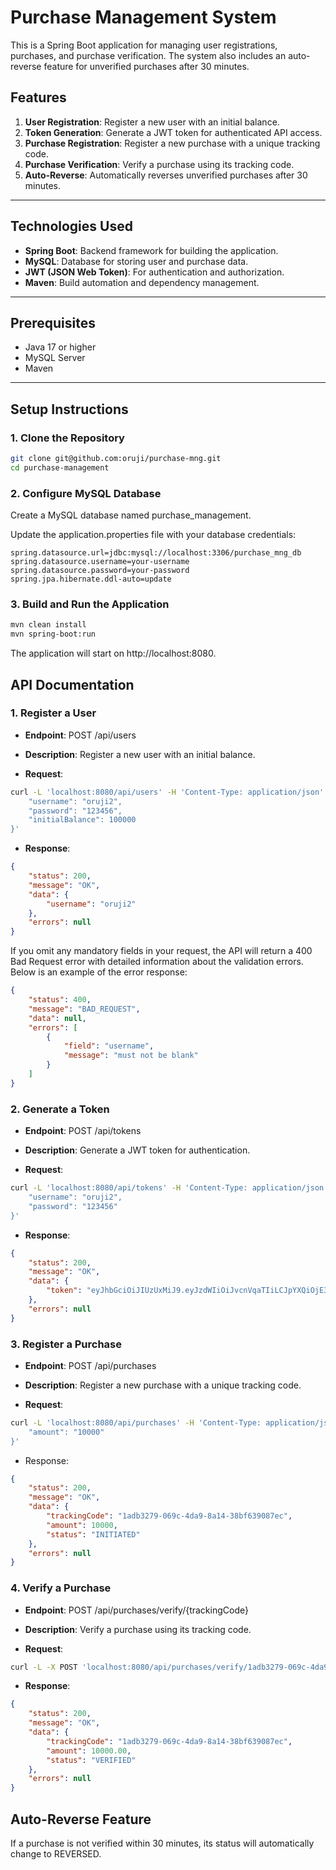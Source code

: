 # Purchase Management System

This is a Spring Boot application for managing user registrations, purchases, and purchase verification. The system also includes an auto-reverse feature for unverified purchases after 30 minutes.

## Features
1. **User Registration**: Register a new user with an initial balance.
2. **Token Generation**: Generate a JWT token for authenticated API access.
3. **Purchase Registration**: Register a new purchase with a unique tracking code.
4. **Purchase Verification**: Verify a purchase using its tracking code.
5. **Auto-Reverse**: Automatically reverses unverified purchases after 30 minutes.

---

## Technologies Used
- **Spring Boot**: Backend framework for building the application.
- **MySQL**: Database for storing user and purchase data.
- **JWT (JSON Web Token)**: For authentication and authorization.
- **Maven**: Build automation and dependency management.

---

## Prerequisites
- Java 17 or higher
- MySQL Server
- Maven

---

## Setup Instructions

### 1. Clone the Repository
```bash
git clone git@github.com:oruji/purchase-mng.git
cd purchase-management
```

### 2. Configure MySQL Database
Create a MySQL database named purchase_management.

Update the application.properties file with your database credentials:
```properties
spring.datasource.url=jdbc:mysql://localhost:3306/purchase_mng_db
spring.datasource.username=your-username
spring.datasource.password=your-password
spring.jpa.hibernate.ddl-auto=update
```

### 3. Build and Run the Application
```bash
mvn clean install
mvn spring-boot:run
```
The application will start on http://localhost:8080.

## API Documentation
### 1. Register a User
- **Endpoint**: POST /api/users

- **Description**: Register a new user with an initial balance.

- **Request**:

```bash
curl -L 'localhost:8080/api/users' -H 'Content-Type: application/json' -d '{
    "username": "oruji2",
    "password": "123456",
    "initialBalance": 100000
}'
```
- **Response**:
```json
{
    "status": 200,
    "message": "OK",
    "data": {
        "username": "oruji2"
    },
    "errors": null
}
```
If you omit any mandatory fields in your request, the API will return a 400 Bad Request error with detailed information about the validation errors. Below is an example of the error response:
```json
{
    "status": 400,
    "message": "BAD_REQUEST",
    "data": null,
    "errors": [
        {
            "field": "username",
            "message": "must not be blank"
        }
    ]
}
```
### 2. Generate a Token
- **Endpoint**: POST /api/tokens

- **Description**: Generate a JWT token for authentication.

- **Request**:
```bash
curl -L 'localhost:8080/api/tokens' -H 'Content-Type: application/json' -d '{
    "username": "oruji2",
    "password": "123456"
}'
```
- **Response**:
```json
{
    "status": 200,
    "message": "OK",
    "data": {
        "token": "eyJhbGciOiJIUzUxMiJ9.eyJzdWIiOiJvcnVqaTIiLCJpYXQiOjE3MzcxMDE2NjEsImV4cCI6MTczNzEwMzQ2MX0.QS4vYWyWysKC8SyDyZJu8VhkMHiyVpvSqNz4D128nybzLPMLlrc7DHWT7_sw2ES4YxJXr0tNCd_G9Bbf36sAvg"
    },
    "errors": null
}
```

### 3. Register a Purchase
- **Endpoint**: POST /api/purchases

- **Description**: Register a new purchase with a unique tracking code.

- **Request**:
```bash
curl -L 'localhost:8080/api/purchases' -H 'Content-Type: application/json' -H 'Authorization: Bearer <token>' -d '{
    "amount": "10000"
}'
```
- Response:
```json
{
    "status": 200,
    "message": "OK",
    "data": {
        "trackingCode": "1adb3279-069c-4da9-8a14-38bf639087ec",
        "amount": 10000,
        "status": "INITIATED"
    },
    "errors": null
}
```

### 4. Verify a Purchase
- **Endpoint**: POST /api/purchases/verify/{trackingCode}

- **Description**: Verify a purchase using its tracking code.

- **Request**:
```bash
curl -L -X POST 'localhost:8080/api/purchases/verify/1adb3279-069c-4da9-8a14-38bf639087ec' -H 'Authorization: Bearer <token>'
```
- **Response**:
```json
{
    "status": 200,
    "message": "OK",
    "data": {
        "trackingCode": "1adb3279-069c-4da9-8a14-38bf639087ec",
        "amount": 10000.00,
        "status": "VERIFIED"
    },
    "errors": null
}
```

## Auto-Reverse Feature
If a purchase is not verified within 30 minutes, its status will automatically change to REVERSED.